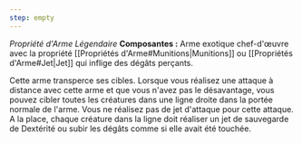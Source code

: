 ```yaml
---
step: empty
---
```

_Propriété d'Arme Légendaire_
__Composantes :__ Arme exotique chef-d'œuvre avec la propriété [[Propriétés d'Arme#Munitions|Munitions]] ou [[Propriétés d'Arme#Jet|Jet]] qui inflige des dégâts perçants.

Cette arme transperce ses cibles. Lorsque vous réalisez une attaque à distance avec cette arme et que vous n'avez pas le désavantage, vous pouvez cibler toutes les créatures dans une ligne droite dans la portée normale de l'arme. Vous ne réalisez pas de jet d'attaque pour cette attaque. A la place, chaque créature dans la ligne doit réaliser un jet de sauvegarde de Dextérité ou subir les dégâts comme si elle avait été touchée.